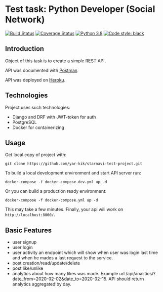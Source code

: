 # Test task: Python Developer (Social Network)
[![Build Status](https://travis-ci.com/yar-kik/starnavi-test-project.svg?branch=master)](https://travis-ci.com/yar-kik/starnavi-test-project)
[![Coverage Status](https://coveralls.io/repos/github/yar-kik/starnavi-test-project/badge.svg?branch=master)](https://coveralls.io/github/yar-kik/starnavi-test-project?branch=master)
[![Python 3.8](https://img.shields.io/badge/python-3.8-blue.svg)](https://www.python.org/downloads/release/python-3810/)
[![Code style: black](https://img.shields.io/badge/code%20style-black-000000.svg)](https://github.com/psf/black)

## Introduction
Object of this task is to create a simple REST API. 

API was documented with [Postman](https://documenter.getpostman.com/view/14489034/TzeUn8Ty#cebb3e50-23dd-4728-805d-a0687bfe2d35).

API was deployed on [Heroku](https://starnavi-test-project.herokuapp.com).

## Technologies
Project uses such technologies:
* Django and DRF with JWT-token for auth
* PostgreSQL
* Docker for containerizing

## Usage
Get local copy of project with: 
```
git clone https://github.com/yar-kik/starnavi-test-project.git
``` 
To build a local development environment and start API server run:  
```
docker-compose -f docker-compose-dev.yml up -d 
``` 
Or you can build a production ready environment: 
```
docker-compose -f docker-compose.yml up -d
``` 
This may take a few minutes. Finally, your api will work on `http://localhost:8000/`.

## Basic Features
* user signup
* user login
* user activity an endpoint which will show when user was login last time and when he mades a last request to the service.
* post creation/read/update/delete
* post like/unlike
* analytics about how many likes was made. Example url /api/analitics/?date_from=2020-02-02&date_to=2020-02-15. API should return analytics aggregated by day.
